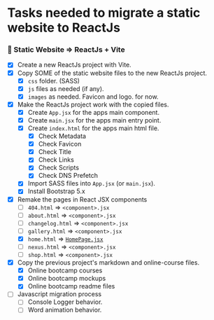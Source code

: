 # Tasks needed to migrate a static website to ReactJs

### 🎃 Static Website => ReactJs + Vite

- [x] Create a new ReactJs project with Vite.
- [x] Copy SOME of the static website files to the new ReactJs project.
    - [x] `css` folder. (SASS)
    - [x] `js` files as needed (if any).
    - [x] `images` as needed. Favicon and logo. for now.
- [x] Make the ReactJs project work with the copied files.
    - [x] Create `App.jsx` for the apps main component.
    - [x] Create `main.jsx` for the apps main entry point.
    - [x] Create `index.html` for the apps main html file. 
        - [x] Check Metadata
        - [x] Check Favicon
        - [x] Check Title
        - [x] Check Links
        - [x] Check Scripts
        - [x] Check DNS Prefetch
    - [x] Import SASS files into `App.jsx` (or `main.jsx`).
    - [x] Install Bootstrap 5.x
- [x] Remake the pages in React JSX components
    - [ ] `404.html` => `<component>.jsx`
    - [ ] `about.html` => `<component>.jsx`
    - [ ] `changelog.html` => `<component>.jsx`
    - [ ] `gallery.html` => `<component>.jsx`
    - [x] `home.html` => [`HomePage.jsx`](/src/pages/HomePage.jsx)
    - [ ] `nexus.html` => `<component>.jsx`
    - [ ] `shop.html` => `<component>.jsx`

- [x] Copy the previous project's markdown and online-course files.
    - [x] Online bootcamp courses
    - [x] Online bootcamp mockups
    - [x] Online bootcamp readme files

- [ ] Javascript migration process
    - [ ] Console Logger behavior.
    - [ ] Word animation behavior.
